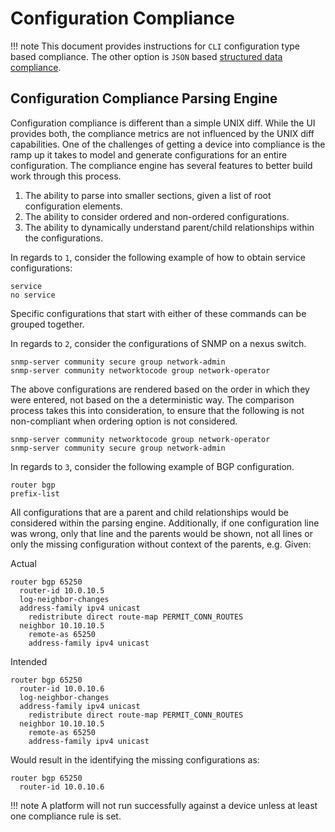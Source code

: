 # Configuration Compliance

!!! note
    This document provides instructions for `CLI` configuration type based compliance.  The other option is `JSON` based [structured data compliance](./app_feature_compliancejson.md).

## Configuration Compliance Parsing Engine

Configuration compliance is different than a simple UNIX diff. While the UI provides both, the compliance metrics are not influenced by the UNIX diff
capabilities. One of the challenges of getting a device into compliance is the ramp up it takes to model and generate configurations for an entire
configuration. The compliance engine has several features to better build work through this process.

1. The ability to parse into smaller sections, given a list of root configuration elements.
2. The ability to consider ordered and non-ordered configurations.
3. The ability to dynamically understand parent/child relationships within the configurations.

In regards to `1`, consider the following example of how to obtain service configurations:

```
service
no service
```

Specific configurations that start with either of these commands can be grouped together.

In regards to `2`, consider the configurations of SNMP on a nexus switch.

```
snmp-server community secure group network-admin
snmp-server community networktocode group network-operator
```

The above configurations are rendered based on the order in which they were entered, not based on the a deterministic way. The comparison process takes this into consideration, to ensure that the following is not non-compliant when ordering option is not considered.

```
snmp-server community networktocode group network-operator
snmp-server community secure group network-admin
```

In regards to `3`, consider the following example of BGP configuration.

```
router bgp
prefix-list
```

All configurations that are a parent and child relationships would be considered within the parsing engine. Additionally, if one configuration line was
wrong, only that line and the parents would be shown, not all lines or only the missing configuration without context of the parents, e.g. Given:

Actual

```
router bgp 65250
  router-id 10.0.10.5
  log-neighbor-changes
  address-family ipv4 unicast
    redistribute direct route-map PERMIT_CONN_ROUTES
  neighbor 10.10.10.5
    remote-as 65250
    address-family ipv4 unicast
```

Intended

```
router bgp 65250
  router-id 10.0.10.6
  log-neighbor-changes
  address-family ipv4 unicast
    redistribute direct route-map PERMIT_CONN_ROUTES
  neighbor 10.10.10.5
    remote-as 65250
    address-family ipv4 unicast
```

Would result in the identifying the missing configurations as:

```
router bgp 65250
  router-id 10.0.10.6
```

!!! note
    A platform will not run successfully against a device unless at least one compliance rule is set.

